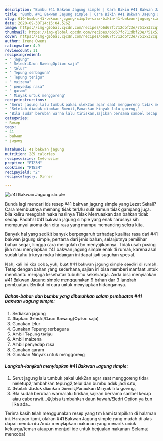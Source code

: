 ```yaml
---
description: "Bumbu #41 Bakwan Jagung simple | Cara Bikin #41 Bakwan Jagung simple Yang Enak Dan Lezat"
title: "Bumbu #41 Bakwan Jagung simple | Cara Bikin #41 Bakwan Jagung simple Yang Enak Dan Lezat"
slug: 616-bumbu-41-bakwan-jagung-simple-cara-bikin-41-bakwan-jagung-simple-yang-enak-dan-lezat
date: 2020-09-30T14:15:04.526Z
image: https://img-global.cpcdn.com/recipes/b6d67fc712dbf23e/751x532cq70/41-bakwan-jagung-simple-foto-resep-utama.jpg
thumbnail: https://img-global.cpcdn.com/recipes/b6d67fc712dbf23e/751x532cq70/41-bakwan-jagung-simple-foto-resep-utama.jpg
cover: https://img-global.cpcdn.com/recipes/b6d67fc712dbf23e/751x532cq70/41-bakwan-jagung-simple-foto-resep-utama.jpg
author: Irene Owens
ratingvalue: 4.9
reviewcount: 11
recipeingredient:
- " jagung"
- " SeledriDaun BawangOption saja"
- " telur"
- " Tepung serbaguna"
- " Tepung terigu"
- " maizena"
- " penyedap rasa"
- " garam"
- " Minyak untuk menggoreng"
recipeinstructions:
- "Serut jagung lalu tumbuk pakai ulek2an agar saat menggoreng tidak meletup2,tambahkan tepung2,telur dan bumbu aduk jadi satu,"
- "Setelah diaduk diamkan 5menit,Panaskan Minyak lalu goreng,"
- "Bila sudah berubah warna lalu tiriskan,sajikan bersama sambel kecap atau cabe rawit...😋,bisa tambahkan daun bawah/Sledri Option ya bun jika ada..."
categories:
- Resep
tags:
- 41
- bakwan
- jagung

katakunci: 41 bakwan jagung 
nutrition: 289 calories
recipecuisine: Indonesian
preptime: "PT23M"
cooktime: "PT53M"
recipeyield: "2"
recipecategory: Dinner

---
```



![#41 Bakwan Jagung simple](https://img-global.cpcdn.com/recipes/b6d67fc712dbf23e/751x532cq70/41-bakwan-jagung-simple-foto-resep-utama.jpg)

Bunda lagi mencari ide resep #41 bakwan jagung simple yang Lezat Sekali? Cara membuatnya memang tidak terlalu sulit namun tidak gampang juga. bila keliru mengolah maka hasilnya Tidak Memuaskan dan bahkan tidak sedap. Padahal #41 bakwan jagung simple yang enak harusnya sih mempunyai aroma dan cita rasa yang mampu memancing selera kita.

Banyak hal yang sedikit banyak berpengaruh terhadap kualitas rasa dari #41 bakwan jagung simple, pertama dari jenis bahan, selanjutnya pemilihan bahan segar, hingga cara mengolah dan menyajikannya. Tidak usah pusing jika mau menyiapkan #41 bakwan jagung simple enak di rumah, karena asal sudah tahu triknya maka hidangan ini dapat jadi suguhan spesial.




Nah, kali ini kita coba, yuk, buat #41 bakwan jagung simple sendiri di rumah. Tetap dengan bahan yang sederhana, sajian ini bisa memberi manfaat untuk membantu menjaga kesehatan tubuhmu sekeluarga. Anda bisa menyiapkan #41 Bakwan Jagung simple menggunakan 9 bahan dan 3 langkah pembuatan. Berikut ini cara untuk menyiapkan hidangannya.

<!--inarticleads1-->

##### Bahan-bahan dan bumbu yang dibutuhkan dalam pembuatan #41 Bakwan Jagung simple:

1. Sediakan  jagung
1. Siapkan  Seledri/Daun Bawang(Option saja)
1. Gunakan  telur
1. Gunakan  Tepung serbaguna
1. Ambil  Tepung terigu
1. Ambil  maizena
1. Ambil  penyedap rasa
1. Gunakan  garam
1. Gunakan  Minyak untuk menggoreng




<!--inarticleads2-->

##### Langkah-langkah menyiapkan #41 Bakwan Jagung simple:

1. Serut jagung lalu tumbuk pakai ulek2an agar saat menggoreng tidak meletup2,tambahkan tepung2,telur dan bumbu aduk jadi satu,
1. Setelah diaduk diamkan 5menit,Panaskan Minyak lalu goreng,
1. Bila sudah berubah warna lalu tiriskan,sajikan bersama sambel kecap atau cabe rawit...😋,bisa tambahkan daun bawah/Sledri Option ya bun jika ada...




Terima kasih telah menggunakan resep yang tim kami tampilkan di halaman ini. Harapan kami, olahan #41 Bakwan Jagung simple yang mudah di atas dapat membantu Anda menyiapkan makanan yang menarik untuk keluarga/teman ataupun menjadi ide untuk berjualan makanan. Selamat mencoba!
